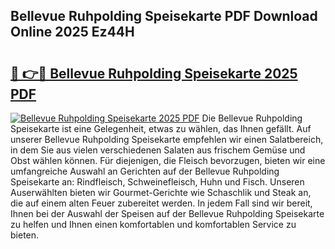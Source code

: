 ## Bellevue Ruhpolding Speisekarte PDF Download Online 2025 Ez44H

# <h2><a href="http://gc9cjk2.nevu.top/?p=Bellevue+Ruhpolding+Speisekarte">🔗 👉🔴 Bellevue Ruhpolding Speisekarte 2025 PDF</a></h2>

[![Bellevue Ruhpolding Speisekarte 2025 PDF](https://i.imgur.com/dBaPXMq.png)](http://gc9cjk2.nevu.top/?p=Bellevue+Ruhpolding+Speisekarte)
Die Bellevue Ruhpolding Speisekarte ist eine Gelegenheit, etwas zu wählen, das Ihnen gefällt. Auf unserer Bellevue Ruhpolding Speisekarte empfehlen wir einen Salatbereich, in dem Sie aus vielen verschiedenen Salaten aus frischem Gemüse und Obst wählen können. Für diejenigen, die Fleisch bevorzugen, bieten wir eine umfangreiche Auswahl an Gerichten auf der Bellevue Ruhpolding Speisekarte an: Rindfleisch, Schweinefleisch, Huhn und Fisch. Unseren Auserwählten bieten wir Gourmet-Gerichte wie Schaschlik und Steak an, die auf einem alten Feuer zubereitet werden. In jedem Fall sind wir bereit, Ihnen bei der Auswahl der Speisen auf der Bellevue Ruhpolding Speisekarte zu helfen und Ihnen einen komfortablen und komfortablen Service zu bieten.
